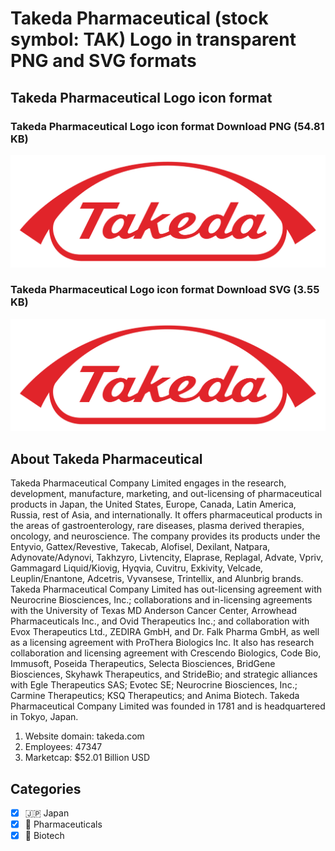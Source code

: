 # Takeda Pharmaceutical (stock symbol: TAK) Logo in transparent PNG and SVG formats

## Takeda Pharmaceutical Logo icon format

### Takeda Pharmaceutical Logo icon format Download PNG (54.81 KB)

![Takeda Pharmaceutical Logo icon format Download PNG (54.81 KB)](/img/orig/TAK-4ca8a199.png)

### Takeda Pharmaceutical Logo icon format Download SVG (3.55 KB)

![Takeda Pharmaceutical Logo icon format Download SVG (3.55 KB)](/img/orig/TAK-e59dcaa0.svg)

## About Takeda Pharmaceutical

Takeda Pharmaceutical Company Limited engages in the research, development, manufacture, marketing, and out-licensing of pharmaceutical products in Japan, the United States, Europe, Canada, Latin America, Russia, rest of Asia, and internationally. It offers pharmaceutical products in the areas of gastroenterology, rare diseases, plasma derived therapies, oncology, and neuroscience. The company provides its products under the Entyvio, Gattex/Revestive, Takecab, Alofisel, Dexilant, Natpara, Adynovate/Adynovi, Takhzyro, Livtencity, Elaprase, Replagal, Advate, Vpriv, Gammagard Liquid/Kiovig, Hyqvia, Cuvitru, Exkivity, Velcade, Leuplin/Enantone, Adcetris, Vyvansese, Trintellix, and Alunbrig brands. Takeda Pharmaceutical Company Limited has out-licensing agreement with Neurocrine Biosciences, Inc.; collaborations and in-licensing agreements with the University of Texas MD Anderson Cancer Center, Arrowhead Pharmaceuticals Inc., and Ovid Therapeutics Inc.; and collaboration with Evox Therapeutics Ltd., ZEDIRA GmbH, and Dr. Falk Pharma GmbH, as well as a licensing agreement with ProThera Biologics Inc. It also has research collaboration and licensing agreement with Crescendo Biologics, Code Bio, Immusoft, Poseida Therapeutics, Selecta Biosciences, BridGene Biosciences, Skyhawk Therapeutics, and StrideBio; and strategic alliances with Egle Therapeutics SAS; Evotec SE; Neurocrine Biosciences, Inc.; Carmine Therapeutics; KSQ Therapeutics; and Anima Biotech. Takeda Pharmaceutical Company Limited was founded in 1781 and is headquartered in Tokyo, Japan.

1. Website domain: takeda.com
2. Employees: 47347
3. Marketcap: $52.01 Billion USD


## Categories
- [x] 🇯🇵 Japan
- [x] 💊 Pharmaceuticals
- [x] 🧬 Biotech

